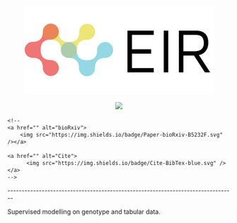 <p align="center">
  <img src="docs/source/_static/img/EIR_logo.png">
</p>

<p align="center">
    <a href="LICENSE" alt="License">
        <img src="https://img.shields.io/badge/License-APGL-5B2D5B.svg" /></a>
        
    <!-- 
    <a href="" alt="bioRxiv">
        <img src="https://img.shields.io/badge/Paper-bioRxiv-B5232F.svg" /></a>
        
    <a href="" alt="Cite">
          <img src="https://img.shields.io/badge/Cite-BibTex-blue.svg" /></a>
    -->    
</p>
--------------------------------------------------------------------------------

Supervised modelling on genotype and tabular data.